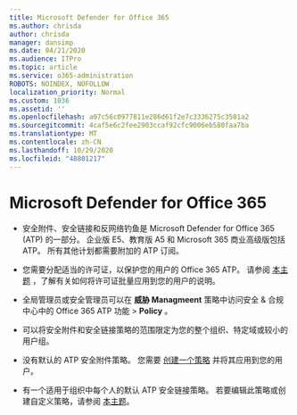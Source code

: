 ```yaml
---
title: Microsoft Defender for Office 365
ms.author: chrisda
author: chrisda
manager: dansimp
ms.date: 04/21/2020
ms.audience: ITPro
ms.topic: article
ms.service: o365-administration
ROBOTS: NOINDEX, NOFOLLOW
localization_priority: Normal
ms.custom: 1036
ms.assetid: ''
ms.openlocfilehash: a07c56c0977811e286d61f2e7c3336275c3501a2
ms.sourcegitcommit: 4caf5e6c2fee2903ccaf92cfc9006eb580faa7ba
ms.translationtype: MT
ms.contentlocale: zh-CN
ms.lasthandoff: 10/29/2020
ms.locfileid: "48801217"
---
```

# <a name="microsoft-defender-for-office-365"></a>Microsoft Defender for Office 365

- 安全附件、安全链接和反网络钓鱼是 Microsoft Defender for Office 365 (ATP) 的一部分。 企业版 E5、教育版 A5 和 Microsoft 365 商业高级版包括 ATP。 所有其他计划都需要附加的 ATP 订阅。

- 您需要分配适当的许可证，以保护您的用户的 Office 365 ATP。 请参阅 [本主题](https://docs.microsoft.com/microsoft-365/admin/add-users/add-users) ，了解有关如何将许可证批量应用到您的用户的说明。

- 全局管理员或安全管理员可以在 **威胁 Managmeent** 策略中访问安全 & 合规中心中的 Office 365 ATP 功能 \> **Policy** 。

- 可以将安全附件和安全链接策略的范围限定为您的整个组织、特定域或较小的用户组。

- 没有默认的 ATP 安全附件策略。 您需要 [创建一个策略](https://docs.microsoft.com/microsoft-365/security/office-365-security/set-up-atp-safe-attachments-policies) 并将其应用到您的用户。

- 有一个适用于组织中每个人的默认 ATP 安全链接策略。 若要编辑此策略或创建自定义策略，请参阅 [本主题](https://docs.microsoft.com/microsoft-365/security/office-365-security/set-up-atp-safe-links-policies)。
